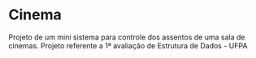 # Cinema
Projeto de um mini sistema para controle dos assentos de uma sala de cinemas. Projeto referente a 1ª avaliação de Estrutura de Dados - UFPA
